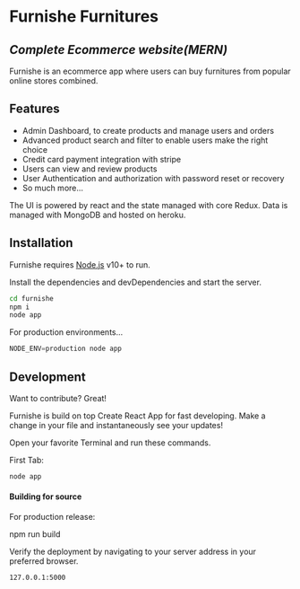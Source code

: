 # Furnishe Furnitures
## _Complete Ecommerce website(MERN)_


Furnishe is an ecommerce app where users can buy furnitures from popular online stores combined.


## Features

- Admin Dashboard, to create products and manage users and orders
- Advanced product search and filter to enable users make the right choice
- Credit card payment integration with stripe
- Users can view and review products
- User Authentication and authorization with password reset or recovery
- So much more...

The UI is powered by react and the state managed with core Redux. Data is managed with MongoDB and hosted on heroku. 

## Installation

Furnishe requires [Node.js](https://nodejs.org/) v10+ to run.

Install the dependencies and devDependencies and start the server.

```sh
cd furnishe
npm i
node app
```

For production environments...

```s
NODE_ENV=production node app
```

## Development

Want to contribute? Great!

Furnishe is build on top Create React App for fast developing.
Make a change in your file and instantaneously see your updates!

Open your favorite Terminal and run these commands.

First Tab:

```sh
node app
```


#### Building for source

For production release:

npm run build


Verify the deployment by navigating to your server address in
your preferred browser.

```sh
127.0.0.1:5000
```
